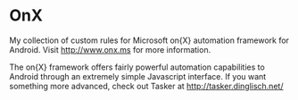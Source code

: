 OnX
===

My collection of custom rules for Microsoft on{X} automation framework
for Android. Visit http://www.onx.ms for more information.

The on{X} framework offers fairly powerful automation capabilities to
Android through an extremely simple Javascript interface. If you want
something more advanced, check out Tasker at http://tasker.dinglisch.net/
